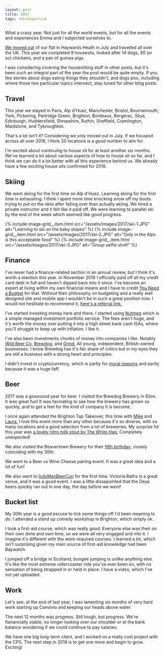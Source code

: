 ```yaml
---
layout: post
title: 2017
tags: retrospective
---
```


What a crazy year. Not just for all the world events, but for all the events and experiences Emma and I subjected ourselves to.

[We moved out](http://lewisnyman.co.uk/blog/moving-out/) of our flat in Haywards Heath in July and travelled all over the UK. This year we completed 9 housesits, looked after 14 dogs, 30 (or so) chickens, and a pair of guinea pigs.

I was considering covering the housesitting stuff in other posts, but it's been such an integral part of the year the post would be quite empty. If you like stories about dogs eating things they shouldn't, and dogs poo, including where those two particular topics intersect, stay tuned for other blog posts.

## Travel

This year we stayed in Paris, Alp d'Huez, Manchester, Bristol, Bournemouth, York, Pickering, Partridge Green, Brighton, Bordeaux, Bergerac, Skye, Edinburgh, Huddersfield, Shropshire, Ruthin, Sheffield, Cramlington, Maidstone, and Tybroughton.

That's a lot isn't it? Considering we only moved out in July. If we housesit across all over 2018, I think 20 locations is a good number to aim for.

I'm excited about continuing to house sit for at least another six months. We've learned a lot about various aspects of how to house sit so far, and I think we can do it a lot better with all this experience behind us. We already have a few exciting house sits confirmed for 2018.

## Skiing

We went skiing for the first time on Alp d'Huez. Learning skiing for the first time is exhausting. I think I spent more time knocking snow off my boots trying to put on the skiis after falling over than actually skiing. We hired a private instructor and it felt like it paid off. We were learning to parallel ski by the end of the week which seemed like good progress.

<div class="image-grid image-grid--3">
  {% include image-grid__item.html src="/assets/images/2017/ski-1.JPG" alt="Learning to ski on the baby slopes" %}
  {% include image-grid__item.html src="/assets/images/2017/ski-2.JPG" alt="Only in the Alps is this acceptable food" %}
  {% include image-grid__item.html src="/assets/images/2017/ski-3.JPG" alt="Group selfie shot!" %}
</div>

## Finance

I've never had a finance-related section in an annual review, but I think it's worth a mention this year. In November 2016 I officially paid off all my credit card debt in full and haven't dipped back into it since. I've become an expert at living within my own financial means and I have to credit [You Need a Budget](https://ynab.com/referral/?ref=9DHJYq2fpACRcLjn&utm_source=customer_referral) for that. Without their philosophy on budgeting and a really well designed site and mobile app I wouldn't be in such a great position now. I would not hestitate to recommend it, [here's a referral link.](https://ynab.com/referral/?ref=9DHJYq2fpACRcLjn&utm_source=customer_referral)

I've started investing money here and there. I started using [Nutmeg](https://www.nutmeg.com/) which is a simple managed investment portfolio service. The fees aren't huge, and it's worth the money over putting it into a high street bank cash ISAs, where you'll struggle to keep up with inflation. I like it.

I've also been investments chunks of money into companies I like. Notably [Wild Beer Co,](https://www.crowdcube.com/companies/the-wild-beer-co/pitches/bgNOwZ) [Brewdog,](https://www.brewdog.com/equityforpunks?referred_by=R562392) and [Grind.](https://www.crowdcube.com/companies/grind) All young, independent, British-owned businesses. I know Brewdog has it's fair share of critics but in my eyes they are still a business with a strong heart and principles.

I didn't invest in cryptocurrency, which is partly for [moral reasons](https://arstechnica.com/tech-policy/2017/12/bitcoins-insane-energy-consumption-explained/) and partly because it was a huge faff.

## Beer

2017 was a gooooood year for beer. I visited the Brewdog Brewery in Ellon. It was great fun! It was facinating to see how the brewery has grown so quickly, and to get a feel for the kind of company it is become.

I once again attended the Brighton Tap Takeover, this time with [Mike](https://twitter.com/mikebell_) and [Laura.](https://twitter.com/teawithlemon) I love this event more than any other because it's so diverse, with so many locations and a good selection from a lot of breweries. My surprise hit this year was [a lovely nitro milk stout by The White Hag.](https://untappd.com/user/Lewisnyman/checkin/434811967) Completely unexpected!

We also visited the Beavertown Brewery for their [fifth birthday,](http://www.beavertownbrewery.co.uk/five-go-beavertown/) closely coinciding with my 30th.

We went to a Beer vs Wine Cheese pairing event. It was a great idea and a lot of fun!

We also went to [IndyManBeerCon](https://www.indymanbeercon.co.uk/) for the first time. Victoria Baths is a great venue, and it was a good event. I was a little dissapointed that the Deya beers quickly ran out in one day, the day before we went!

## Bucket list

My 30th year is a good excuse to tick some things off I'd been meaning to do. I attended a stand up comedy workshop in Brighton, which simply ok.

I took a first-aid course, which was really good. Everyone else was their on their own dime and own time, so we were all very engaged and into it. I imagine it's different with the work-required courses. I learned a lot, which isn't surprising given my main source of first-aid knowledge had been Baywatch.

I jumped off a bridge in Scotland, bungee jumping is unlike anything else. It's like the most extreme rollercoaster ride you've ever been on, with no sensation of being strapped in or held in place. I have a video, which I've not yet uploaded.

## Work

Let's see, at the end of last year, I was lamenting six months of very hard work starting up Convivio and keeping our heads above water.

The next 12 months was progress. Still tough, but progress. We're fianancially stable, no longer looking over our shoulder or at the bank balance wondering if we could continue to pay salaries.

We have one big long-term client, and I worked on a really cool project with the CPS. The next step in 2018 is to get one more and begin to grow. Exciting!
